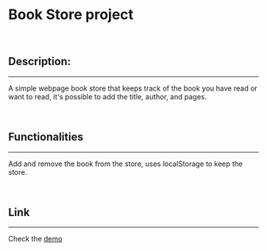 # Book Store project

<br/>

## Description:
---
A simple webpage book store that keeps track of the book you have read or want to read, it's possible to add the title, author, and pages.

<br/>

## Functionalities
---
Add and remove the book from the store, uses localStorage to keep the store.

<br />

## Link
---
Check the [demo](https://gl-cardillo.github.io/book-store/) 